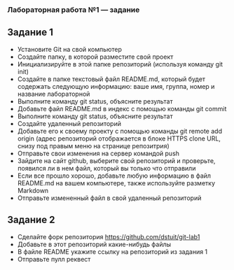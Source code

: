 ### Лабораторная работа №1 — задание ###

## Задание 1 ##

* Установите Git на свой компьютер
* Создайте папку, в которой разместите свой проект
* Инициализируйте в этой папке репозиторий (используя команду git init)
* Создайте в папке текстовый файл README.md, который будет содержать следующую информацию: ваше имя, группа, номер и название лабораторной
* Выполните команду git status, объясните результат
* Добавьте файл README.md в индекс с помощью команды git commit
* Выполните команду git status, объясните результат
* Создайте удаленный репозиторий
* Добавьте его к своему проекту с помощью команды git remote add origin <url> (адрес репозиторий отображается в блоке HTTPS clone URL, снизу под правым меню на странице репозитрия)
* Отправьте свои изменения на сервер командой push
* Зайдите на сайт github, выберите свой репозиторий и проверьте, появился ли в нем файл, который вы только что отправили
* Если все прошло хорошо, добавьте любую информацию в файл README.md на вашем компьютере, также используйте разметку Markdown
* Отправьте измененный файл в свой удаленный репозиторий

## Задание 2 ##

* Сделайте форк репозитория https://github.com/dstuit/git-lab1
* Добавьте в этот репозиторий какие-нибудь файлы
* В файле README укажите ссылку на репозиторий из задания 1
* Отправьте пулл реквест
